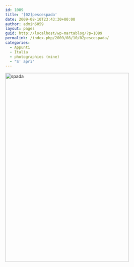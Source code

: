 ```yaml
---
id: 1089
title: '[02]pescespada'
date: 2009-08-10T23:43:30+00:00
author: admin6059
layout: pages
guid: http://localhost/wp-martablog/?p=1089
permalink: /index.php/2009/08/10/02pescespada/
categories:
  - Appunti
  - Italia
  - photographies (mine)
  - "S' aprì"
---
```

<img class="aligncenter wp-image-3857" src="http://blog.martasmaldone.eu/wp-content/uploads/2009/08/spada.jpg" alt="spada" width="392" height="600" srcset="http://blog.martasmaldone.eu/wp-content/uploads/2009/08/spada.jpg 558w, http://blog.martasmaldone.eu/wp-content/uploads/2009/08/spada-196x300.jpg 196w" sizes="(max-width: 392px) 100vw, 392px" />

<p style="text-align: center;">